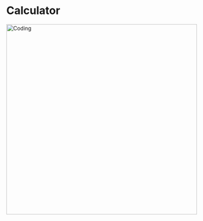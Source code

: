 # Calculator


<img  alt="Coding" width="500" src="https://i.ytimg.com/vi/ZUHRkn9A_yM/hq720.jpg?sqp=-oaymwEhCK4FEIIDSFryq4qpAxMIARUAAAAAGAElAADIQj0AgKJD&rs=AOn4CLBvtT3v72p2H4goqd7GvkdfHIAbrg">
